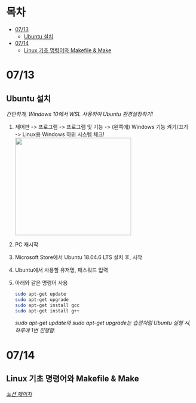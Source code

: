 # 목차
- [07/13](#0713)
  - [Ubuntu 설치](#ubuntu-설치)
- [07/14](#0714)
  - [Linux 기초 명령어와 Makefile & Make](#linux-기초-명령어와-makefile--make)
 
# 07/13
## Ubuntu 설치
*간단하게, Windows 10에서 WSL 사용하여 Ubuntu 환경설정하기!*
1. 제어판 -> 프로그램 -> 프로그램 및 기능 -> (왼쪽에) Windows 기능 켜기/끄기<br> -> Linux용 Windows 하위 시스템 체크! <br>
   <img src="https://github.com/user-attachments/assets/179791c5-8538-4760-88b9-d9991adcb25f" width="310" height="260">

1. PC 재시작
1. Microsoft Store에서 Ubuntu 18.04.6 LTS 설치 후, 시작
1. Ubuntu에서 사용할 유저명, 패스워드 입력
1. 아래와 같은 명령어 사용
   ```bash
   sudo apt-get update
   sudo apt-get upgrade
   sudo apt-get install gcc
   sudo apt-get install g++
   ```
   *sudo apt-get update와 sudo apt-get upgrade는 습관처럼 Ubuntu 실행 시, 하루에 1번 진행함.*

# 07/14
## Linux 기초 명령어와 Makefile & Make
*[노션 페이지](https://longing-lead-6f0.notion.site/ee097f29f5414647b151e0ff52e3dcde)*
